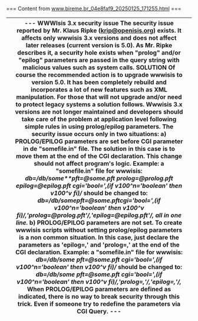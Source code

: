 === Content from www.bireme.br_04e8faf9_20250125_171255.html ===


|  | ---     **WWWIsis 3.x security issue**    The security issue reported by Mr. Klaus Ripke (krip@openisis.org) exists. It affects only wwwisis 3.x versions and does not affect later releases (current version is 5.0).  As Mr. Ripke describes it, a security hole exists when "prolog" and/or "epilog" parameters are passed in the query string with malicious values such as system calls.  **SOLUTION**  Of course the recommended action is to upgrade wwwisis to version 5.0. It has been completely rebuild and incorporates a lot of new features such as XML manipulation.  For those that will not upgrade and/or need to protect legacy systems a solution follows.  Wwwisis 3.x versions are not longer maintained and developers should take care of the problem at application level following simple rules in using prolog/epilog parameters.  The security issue occurs only in two situations:  a) PROLOG/EPILOG parameters are set before CGI parameter in de "somefile.in" file.  The solution in this case is to move them at the end of the CGI declaration. This change should not affect program's logic.  Example:  **a "somefile.in" file for wwwisis:**  *db=/db/some**pft=@some.pft  prolog=@prolog.pft  epilog=@epilog.pft  cgi='bool=',(if v100^n='boolean' then v100^v fi)/*  should be changed to:  *db=/db/some**pft=@some.pft**cgi='bool=',(if v100^n='boolean' then v100^v fi)/,'prolog=@prolog.pft'/,'epilog=@epilog.pft'/,*  *all in one line.*    **b) PROLOG/EPILOG parameters are not set**.  To create wwwisis scripts without setting prolog/epilog parameters is a non common situation. In this case, just declare the parameters as 'epilog=,' and 'prolog=,' at the end of the CGI declaration.  Example:  **a "somefile.in" file for wwwisis:**  *db=/db/some  pft=@some.pft  cgi='bool=',(if v100^n='boolean' then v100^v fi)/*  should be changed to:  *db=/db/some  pft=@some.pft  cgi='bool=',(if v100^n='boolean' then v100^v fi)/,'prolog=,'/,'epilog=,'/,*  When PROLOG/EPILOG parameters are defined as indicated, there is no way to break security through this trick. Even if someone try to redefine the parameters via CGI Query.   --- |  |
| --- | --- | --- |


